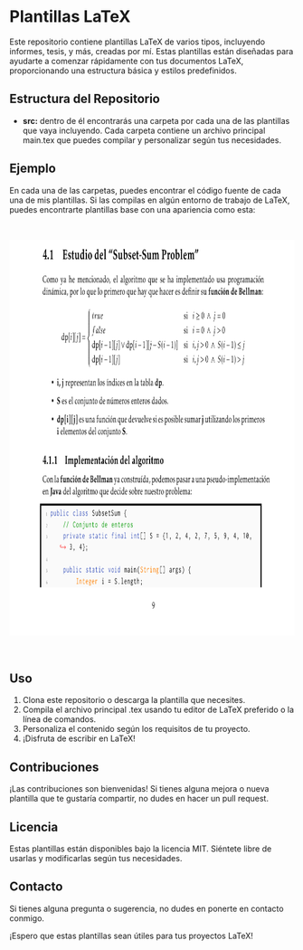 # Plantillas LaTeX

Este repositorio contiene plantillas LaTeX de varios tipos, incluyendo informes, tesis, y más, creadas por mí. Estas plantillas están diseñadas para ayudarte a comenzar rápidamente con tus documentos LaTeX, proporcionando una estructura básica y estilos predefinidos.

## Estructura del Repositorio

- **src:** dentro de él encontrarás una carpeta por cada una de las plantillas que vaya incluyendo. Cada carpeta contiene un archivo principal main.tex que puedes compilar y personalizar según tus necesidades.



## Ejemplo 

En cada una de las carpetas, puedes encontrar el código fuente de cada una de mis plantillas. Si las compilas en algún entorno de trabajo de LaTeX, puedes encontrarte plantillas base con una apariencia como esta:

<br> <!-- Salto de línea -->

<p align="center">
   <img src="https://github.com/rorro6787/rorro6787/blob/main/Images/si.png" width="800" height="700" />
</p>

<br>

## Uso

1. Clona este repositorio o descarga la plantilla que necesites.
2. Compila el archivo principal .tex usando tu editor de LaTeX preferido o la línea de comandos.
3. Personaliza el contenido según los requisitos de tu proyecto.
4. ¡Disfruta de escribir en LaTeX!

## Contribuciones

¡Las contribuciones son bienvenidas! Si tienes alguna mejora o nueva plantilla que te gustaría compartir, no dudes en hacer un pull request.

## Licencia

Estas plantillas están disponibles bajo la licencia MIT. Siéntete libre de usarlas y modificarlas según tus necesidades.

## Contacto

Si tienes alguna pregunta o sugerencia, no dudes en ponerte en contacto conmigo.

¡Espero que estas plantillas sean útiles para tus proyectos LaTeX!


